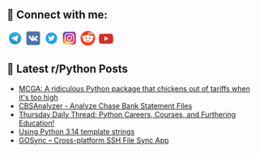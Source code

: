 ## 🔎 Connect with me:
[<img src="https://github.com/bullbesh/bullbesh/blob/main/images/Telegram.png" width="32" height="32" />](https://t.me/bullbesh)
[<img src="https://github.com/bullbesh/bullbesh/blob/main/images/VK.png" width="32" height="32" />](https://vk.com/bullbesh)
[<img src="https://github.com/bullbesh/bullbesh/blob/main/images/Twitter.png" width="32" height="32" />](https://twitter.com/bullbesh1)
[<img src="https://github.com/bullbesh/bullbesh/blob/main/images/Instagram.png" width="32" height="32" />](https://www.instagram.com/bullbesh)
[<img src="https://github.com/bullbesh/bullbesh/blob/main/images/Reddit.png" width="32" height="32" />](https://www.reddit.com/user/bullbesh)
[<img src="https://github.com/bullbesh/bullbesh/blob/main/images/YouTube.png" width="32" height="32" />](https://www.youtube.com/channel/UCtfjRs6uzgq5mfm8S06WTcg)

## 📕 Latest r/Python Posts
<!-- BLOG-POST-LIST:START -->
- [MCGA: A ridiculous Python package that chickens out of tariffs when it&#39;s too high](https://www.reddit.com/r/Python/comments/1l3sssl/mcga_a_ridiculous_python_package_that_chickens/)
- [CBSAnalyzer - Analyze Chase Bank Statement Files](https://www.reddit.com/r/Python/comments/1l3nc2u/cbsanalyzer_analyze_chase_bank_statement_files/)
- [Thursday Daily Thread: Python Careers, Courses, and Furthering Education!](https://www.reddit.com/r/Python/comments/1l3l3gs/thursday_daily_thread_python_careers_courses_and/)
- [Using Python 3.14 template strings](https://www.reddit.com/r/Python/comments/1l3it4s/using_python_314_template_strings/)
- [GOSync – Cross-platform SSH File Sync App](https://www.reddit.com/r/Python/comments/1l3f02y/gosync_crossplatform_ssh_file_sync_app/)
<!-- BLOG-POST-LIST:END -->

